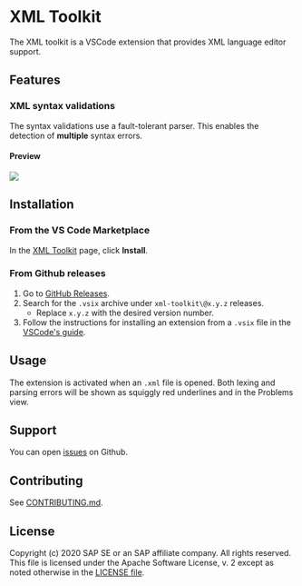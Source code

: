 # XML Toolkit

The XML toolkit is a VSCode extension that provides XML language editor support.

## Features

### XML syntax validations

The syntax validations use a fault-tolerant parser. This enables
the detection of **multiple** syntax errors.

#### Preview

![](https://gitcdn.xyz/repo/SAP/xml-tools/master/packages/xml-toolkit/resources/readme/preview-syntax-validation.png)

## Installation

### From the VS Code Marketplace

In the [XML Toolkit](https://marketplace.visualstudio.com/items?itemName=SAPOSS.xml-toolkit)
page, click **Install**.

### From Github releases

1. Go to [GitHub Releases](https://github.com/sap/xml-tools/releases).
2. Search for the `.vsix` archive under `xml-toolkit\@x.y.z` releases.
   - Replace `x.y.z` with the desired version number.
3. Follow the instructions for installing an extension from a `.vsix`
   file in the [VSCode's guide](https://code.visualstudio.com/docs/editor/extension-gallery#_install-from-a-vsix).

## Usage

The extension is activated when an `.xml` file is opened.
Both lexing and parsing errors will be shown as squiggly red underlines
and in the Problems view.

## Support

You can open [issues](https://github.com/SAP/xml-tools/issues) on Github.

## Contributing

See [CONTRIBUTING.md](./CONTRIBUTING.md).

## License

Copyright (c) 2020 SAP SE or an SAP affiliate company. All rights reserved.
This file is licensed under the Apache Software License, v. 2 except as noted otherwise in the [LICENSE file](../../LICENSE).
